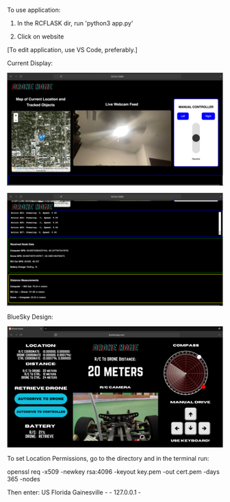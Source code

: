 
To use application:

1. In the RCFLASK dir, run 'python3 app.py'

2. Click on website

[To edit application, use VS Code, preferably.]

Current Display:

![Current Page](./static/images/currentpage.png)

![Current Page 2](./static/images/currentpage2.png)

BlueSky Design:

![Controller Page](./static/images/mainpage.png)

To set Location Permissions, go to the directory and in the terminal run:

openssl req -x509 -newkey rsa:4096 -keyout key.pem -out cert.pem -days 365 -nodes

Then enter: US Florida Gainesville - - 127.0.0.1 -
